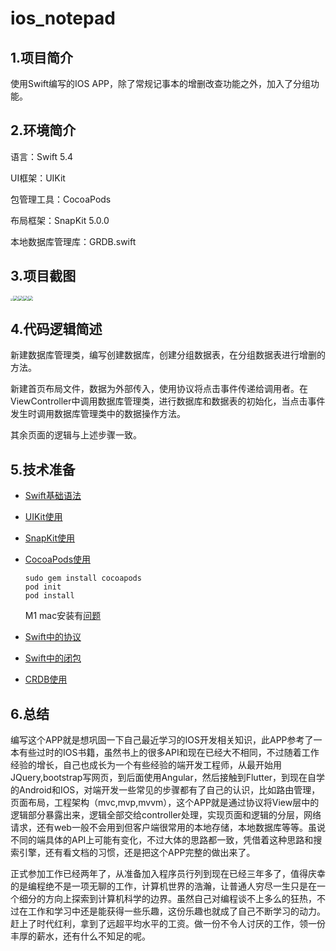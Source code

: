 # ios_notepad

## 1.项目简介

使用Swift编写的IOS APP，除了常规记事本的增删改查功能之外，加入了分组功能。

## 2.环境简介

语言：Swift 5.4

UI框架：UIKit

包管理工具：CocoaPods

布局框架：SnapKit 5.0.0

本地数据库管理库：GRDB.swift

## 3.项目截图

<img src="https://img-blog.csdnimg.cn/56b9067b42d64e0790bd8dce4755082a.png" style="zoom: 25%;" /><img src="https://img-blog.csdnimg.cn/b9eaa8f15e22495ba23a459167b9294c.png" style="zoom: 50%;" /><img src="https://img-blog.csdnimg.cn/3f36ad8153c14385a00aba8fbce730ba.png" style="zoom:50%;" /><img src="https://img-blog.csdnimg.cn/3474e1c07636435f88409bea199596d8.png" style="zoom:50%;" /><img src="https://img-blog.csdnimg.cn/e4e83d9a8a43436d9bf1673cb3fef2f4.png" style="zoom: 50%;" />

## 4.代码逻辑简述

新建数据库管理类，编写创建数据库，创建分组数据表，在分组数据表进行增删的方法。

新建首页布局文件，数据为外部传入，使用协议将点击事件传递给调用者。在ViewController中调用数据库管理类，进行数据库和数据表的初始化，当点击事件发生时调用数据库管理类中的数据操作方法。

其余页面的逻辑与上述步骤一致。

## 5.技术准备

- [Swift基础语法](https://docs.swift.org/swift-book/GuidedTour/GuidedTour.html)

- [UIKit使用](https://developer.apple.com/documentation/uikit/)

- [SnapKit使用](http://snapkit.io/docs/)

- [CocoaPods使用](https://cocoapods.org/)

  ```
  sudo gem install cocoapods
  pod init
  pod install
  ```

  M1 mac安装有[问题](https://github.com/CocoaPods/CocoaPods/issues/10723)

- [Swift中的协议](https://docs.swift.org/swift-book/LanguageGuide/Protocols.html)

- [Swift中的闭包](https://docs.swift.org/swift-book/LanguageGuide/Closures.html)

- [CRDB使用](https://github.com/groue/GRDB.swift)

## 6.总结

编写这个APP就是想巩固一下自己最近学习的IOS开发相关知识，此APP参考了一本有些过时的IOS书籍，虽然书上的很多API和现在已经大不相同，不过随着工作经验的增长，自己也成长为一个有些经验的端开发工程师，从最开始用JQuery,bootstrap写网页，到后面使用Angular，然后接触到Flutter，到现在自学的Android和IOS，对端开发一些常见的步骤都有了自己的认识，比如路由管理，页面布局，工程架构（mvc,mvp,mvvm），这个APP就是通过协议将View层中的逻辑部分暴露出来，逻辑全部交给controller处理，实现页面和逻辑的分层，网络请求，还有web一般不会用到但客户端很常用的本地存储，本地数据库等等。虽说不同的端具体的API上可能有变化，不过大体的思路都一致，凭借着这种思路和搜索引擎，还有看文档的习惯，还是把这个APP完整的做出来了。

正式参加工作已经两年了，从准备加入程序员行列到现在已经三年多了，值得庆幸的是编程绝不是一项无聊的工作，计算机世界的浩瀚，让普通人穷尽一生只是在一个细分的方向上探索到计算机科学的边界。虽然自己对编程谈不上多么的狂热，不过在工作和学习中还是能获得一些乐趣，这份乐趣也就成了自己不断学习的动力。赶上了时代红利，拿到了远超平均水平的工资。做一份不令人讨厌的工作，领一份丰厚的薪水，还有什么不知足的呢。